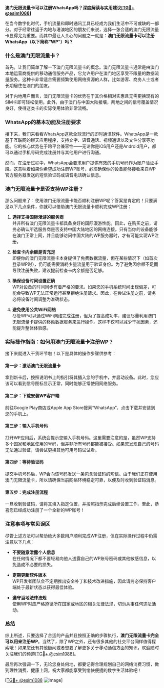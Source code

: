 **澳门无限流量卡可以注册WhatsApp吗？深度解读与实用建议[[TG💪+ @esim1088](https://t.me/s/esim1088)]**

在当今数字化时代，手机流量和即时通讯工具已经成为我们生活中不可或缺的一部分。对于经常往返于内地与港澳地区的朋友们来说，选择一张合适的澳门无限流量卡显得尤为重要。而其中最让人关心的问题之一就是：**澳门无限流量卡可以注册WhatsApp（以下简称“WP”）吗？**

### 什么是澳门无限流量卡？

首先，让我们简单了解一下澳门无限流量卡的概念。澳门无限流量卡通常是由澳门本地运营商提供的移动通信服务产品，它允许用户在澳门地区享受不限量的数据流量服务。这种卡非常适合需要频繁使用网络资源的人群，比如游客、商务人士或者长期居住在澳门的朋友。

对于内地用户而言，澳门无限流量卡的优势在于其价格相对实惠且无需更换现有的SIM卡即可轻松使用。此外，由于澳门与中国大陆接壤，两地之间的信号覆盖情况良好，使得这类卡的实际使用体验非常流畅。

### WhatsApp的基本功能及注册要求

接下来，我们来看看WhatsApp这款全球流行的即时通讯软件。WhatsApp是一款基于互联网的聊天应用程序，支持文字、语音通话、视频通话以及文件分享等功能。它的核心优势在于跨平台兼容性——无论你是iOS用户还是Android用户，都可以通过手机号码完成注册并与其他用户进行沟通。

然而，在注册过程中，WhatsApp会要求用户提供有效的手机号码作为账户验证手段。这意味着如果你希望成功注册WP账号，必须确保你的设备能够接收来自WP官方服务器发送的短信验证码或语音电话确认信息。

### 澳门无限流量卡是否支持WP注册？

那么问题来了：使用澳门无限流量卡能否顺利注册WP呢？答案是肯定的！只要满足以下几点条件，你就可以借助澳门无限流量卡顺利完成WP注册：

1. **选择支持国际漫游的服务商**  
   并非所有澳门无限流量卡都具备良好的国际漫游性能。因此，在购买之前，请务必确认所选服务商是否支持中国大陆地区的网络连接。只有当你的设备能够在澳门正常上网，并且能够访问中国大陆的WP服务器时，才有可能实现WP注册。

2. **检查卡内余额是否充足**  
   即便你的澳门无限流量卡本身提供了免费数据流量，但在某些情况下（如首次登录WP时），仍可能需要消耗少量流量用于验证身份。为了避免因余额不足而导致注册失败，建议提前检查卡内余额是否足够。

3. **确保设备时间设置正确**  
   WP对设备的时间同步有着严格的要求。如果您的手机系统时间出现偏差，可能会导致WP无法正常运行甚至拒绝注册请求。因此，在尝试注册之前，请务必将设备时间调整为准确状态。

4. **避免使用公共WiFi网络**  
   尽管WP可以通过WiFi网络完成注册，但为了提高成功率，建议尽量利用澳门无限流量卡提供的移动数据服务来进行操作。这样不仅可以减少干扰因素，还能提升整体体验感。

### 实际操作指南：如何用澳门无限流量卡注册WP？

接下来就进入干货环节啦！以下是具体的操作步骤供参考：

#### 第一步：激活澳门无限流量卡
拿到新卡后，按照说明书上的指引将其插入您的手机中，并启动设备。此时，您应该可以看到信号图标显示正常，同时能够正常使用网络服务。

#### 第二步：下载安装WP客户端
前往Google Play商店或Apple App Store搜索“WhatsApp”，点击下载并安装到您的手机上。

#### 第三步：输入手机号码
打开WP应用后，系统会提示您输入手机号码。这里需要注意的是，虽然WP支持多个国家和地区使用的号码，但并非所有号码都能被接受。如果您发现自己的号码无法通过验证，请尝试更换其他可用号码试试看。

#### 第四步：等待验证码
提交手机号码后，WP会向该号码发送一条包含验证码的短信。由于我们正在使用澳门无限流量卡，所以请确保当前网络环境稳定可靠，以便及时收到验证码消息。

#### 第五步：完成注册流程
一旦收到验证码，请将其填入指定位置，并按照指示完成后续设置工作。至此，恭喜您已经成功注册了一个全新的WP账号！

### 注意事项与常见误区

尽管上述方法可以帮助绝大多数用户顺利完成WP注册，但在实际操作过程中仍需注意以下几点：

- **不要随意泄露个人信息**  
  在任何情况下都不要轻易向他人透露自己的WP账号密码或其他敏感信息，以免造成不必要的损失。

- **定期更新软件版本**  
  WP开发者团队会不定期推出安全补丁和技术改进措施，因此请务必保持客户端处于最新状态以获得最佳体验。

- **遵守当地法律法规**  
  使用WP时应严格遵循所在国家或地区的相关法律法规，切勿从事任何违法活动。

### 总结

综上所述，只要选择了合适的产品并且按照正确的步骤执行，**澳门无限流量卡完全可以用来注册WP**。当然了，除了WP之外，还有很多其他的社交平台同样值得探索哦！如果您还有其他疑问或者想要了解更多关于移动通信方面的知识，欢迎随时关注我们的频道[[TG💪+ @esim1088](https://t.me/s/esim1088)]。

最后再次强调一下，无论您身处何地，都要记得合理规划自己的网络消费习惯，做到理性消费、健康上网。祝大家都能享受到愉快便捷的数字生活体验吧！

[[TG💪+ @esim1088](https://t.me/s/esim1088) ![Image](https://i.postimg.cc/4NQfJmqS/Snipaste-2025-05-13-00-14-12.png)]